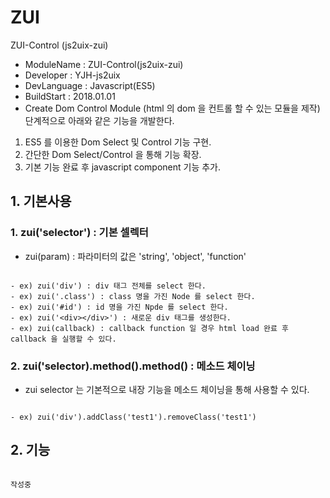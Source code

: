 ZUI
===
ZUI-Control (js2uix-zui)
- ModuleName  : ZUI-Control(js2uix-zui)
- Developer   : YJH-js2uix
- DevLanguage : Javascript(ES5)
- BuildStart  : 2018.01.01
- Create Dom Control Module (html 의 dom 을 컨트롤 할 수 있는 모듈을 제작) 단계적으로 아래와 같은 기능을 개발한다.
 1. ES5 를 이용한 Dom Select 및 Control 기능 구현.
 2. 간단한 Dom Select/Control 을 통해 기능 확장.
 3. 기본 기능 완료 후 javascript component 기능 추가.



## 1. 기본사용
### 1. zui('selector') : 기본 셀렉터
- zui(param) : 파라미터의 값은 'string', 'object', 'function'
<pre><code>
- ex) zui('div') : div 태그 전체를 select 한다.
- ex) zui('.class') : class 명을 가진 Node 를 select 한다.
- ex) zui('#id') : id 명을 가진 Npde 를 select 한다.
- ex) zui('&lt;div&gt;&lt;/div&gt;') : 새로운 div 태그를 생성한다.
- ex) zui(callback) : callback function 일 경우 html load 완료 후 callback 을 실행할 수 있다.
</code></pre>


### 2. zui('selector).method().method() : 메소드 체이닝
- zui selector 는 기본적으로 내장 기능을 메소드 체이닝을 통해 사용할 수 있다.
<pre><code>
- ex) zui('div').addClass('test1').removeClass('test1')
</code></pre>



## 2. 기능
<pre><code>
작성중
</code></pre>

